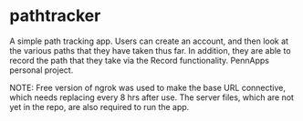 # pathtracker

A simple path tracking app. Users can create an account, and then look at the various paths that they have taken thus far. In addition, they are able to record the path that they take via the Record functionality. PennApps personal project.

NOTE: Free version of ngrok was used to make the base URL connective, which needs replacing every 8 hrs after use. The server files, which are not yet in the repo, are also required to run the app. 
